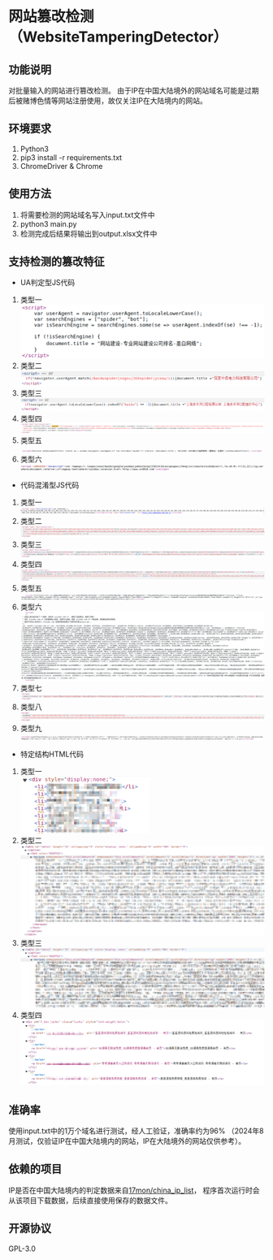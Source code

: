 # 网站篡改检测（WebsiteTamperingDetector）

## 功能说明

对批量输入的网站进行篡改检测。
由于IP在中国大陆境外的网站域名可能是过期后被赌博色情等网站注册使用，故仅关注IP在大陆境内的网站。

## 环境要求

1. Python3
2. pip3 install -r requirements.txt
3. ChromeDriver & Chrome

## 使用方法

1. 将需要检测的网站域名写入input.txt文件中
2. python3 main.py
3. 检测完成后结果将输出到output.xlsx文件中

## 支持检测的篡改特征

- UA判定型JS代码
1. 类型一<br>![image](images/UA-1.png)
2. 类型二<br>![image](images/UA-2.png)
3. 类型三<br>![image](images/UA-3.png)
4. 类型四<br>![image](images/UA-4.png)
5. 类型五<br>![image](images/UA-5.png)
6. 类型六<br>![image](images/UA-6.png)

- 代码混淆型JS代码
1. 类型一<br>![image](images/JS-1.png)
2. 类型二<br>![image](images/JS-2.png)
3. 类型三<br>![image](images/JS-3.png)
4. 类型四<br>![image](images/JS-4.png)
5. 类型五<br>![image](images/JS-5.png)
6. 类型六<br>![image](images/JS-6.png)
7. 类型七<br>![image](images/JS-7.png)
8. 类型八<br>![image](images/JS-8.png)
9. 类型九<br>![image](images/JS-9.png)

- 特定结构HTML代码
1. 类型一<br>![image](images/HTML-1.png)
2. 类型二<br>![image](images/HTML-2.png)
3. 类型三<br>![image](images/HTML-3.png)
4. 类型四<br>![image](images/HTML-4.png)

## 准确率

使用input.txt中的1万个域名进行测试，经人工验证，准确率约为96%
（2024年8月测试，仅验证IP在中国大陆境内的网站，IP在大陆境外的网站仅供参考）。

## 依赖的项目

IP是否在中国大陆境内的判定数据来自[17mon/china_ip_list](https://github.com/17mon/china_ip_list)，
程序首次运行时会从该项目下载数据，后续直接使用保存的数据文件。

## 开源协议

GPL-3.0
